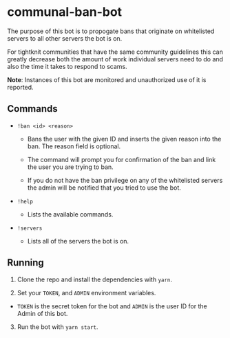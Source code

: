 # communal-ban-bot

The purpose of this bot is to propogate bans that originate on whitelisted servers to all other servers the bot is on. 

For tightknit communities that have the same community guidelines this can greatly decrease both the amount of work individual servers need to do and also the time it takes to respond to scams.

**Note**: Instances of this bot are monitored and unauthorized use of it is reported.

## Commands

- `!ban <id> <reason>`
  
  - Bans the user with the given ID and inserts the given reason into the ban. The reason field is optional.
  
  - The command will prompt you for confirmation of the ban and link the user you are trying to ban.
  
  - If you do not have the ban privilege on any of the whitelisted servers the admin will be notified that you tried to use the bot.

- `!help`
  
  - Lists the available commands.

- `!servers`

  - Lists all of the servers the bot is on.
  
## Running

1. Clone the repo and install the dependencies with `yarn`.

2. Set your `TOKEN`, and `ADMIN` environment variables.
  
  - `TOKEN` is the secret token for the bot and `ADMIN` is the user ID for the Admin of this bot.
  
3. Run the bot with `yarn start`.
  

